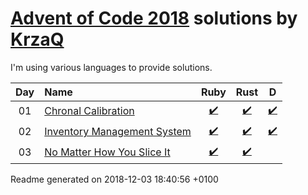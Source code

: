 [Advent of Code 2018](https://adventofcode.com) solutions by [KrzaQ][kq]
========================

I'm using various languages to provide solutions.

| Day | Name | Ruby | Rust | D |
|:---:|:---|:---:|:---:|:---:|
| 01 | [Chronal Calibration][day01] | [:heavy_check_mark:](solutions/day01/main.rb) | [:heavy_check_mark:](solutions/day01/rust/src/main.rs) | [:heavy_check_mark:](solutions/day01/main.d) |
| 02 | [Inventory Management System][day02] | [:heavy_check_mark:](solutions/day02/main.rb) | [:heavy_check_mark:](solutions/day02/rust/src/main.rs) | [:heavy_check_mark:](solutions/day02/dlang/source/main.d) |
| 03 | [No Matter How You Slice It][day03] | [:heavy_check_mark:](solutions/day03/main.rb) | [:heavy_check_mark:](solutions/day03/rust/src/main.rs) |  |

[day01]: https://adventofcode.com/2018/day/1
[day02]: https://adventofcode.com/2018/day/2
[day03]: https://adventofcode.com/2018/day/3

[kq]: https://dev.krzaq.cc

Readme generated on 2018-12-03 18:40:56 +0100